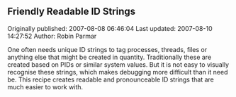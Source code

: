 ## Friendly Readable ID Strings 
Originally published: 2007-08-08 06:46:04 
Last updated: 2007-08-10 14:27:52 
Author: Robin Parmar 
 
One often needs unique ID strings to tag processes, threads, files or anything else that might be created in quantity. Traditionally these are created based on PIDs or similar system values. But it is not easy to visually recognise these strings, which makes debugging more difficult than it need be. This recipe creates readable and pronounceable ID strings that are much easier to work with.